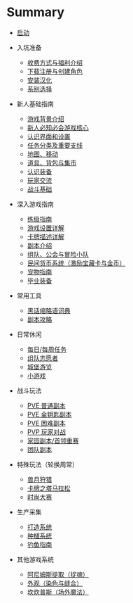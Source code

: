 # Summary

* [启动](README.md)
* 入坑准备
  * [收费方式与福利介绍](/Introduction/INDEX1.md)
  * [下载注册与创建角色](/Introduction/INDEX2.md)
  * [安装汉化](/Introduction/INDEX3.md)
  * [系别选择](/Introduction/INDEX4.md)

* 新人基础指南
  * [游戏背景介绍](/base/INDEX0.md)
  * [新人必知必会游戏核心](/base/INDEX1.md)
  * [认识界面和设置](/base/INDEX2.md)
  * [任务分类及重要支线](/base/INDEX3.md)
  * [地图、移动](/base/INDEX4.md)
  * [道具、背包与集市](/base/INDEX5.md)
  * [认识装备](/base/INDEX6.md)
  * [玩家交流](/base/INDEX7.md)
  * [战斗基础](/base/INDEX8.md)

* 深入游戏指南
  * [练级指南](/guide/INDEX0.md)
  * [游戏设置详解](/guide/INDEX1.md)
  * [卡牌描述详解](/guide/INDEX2.md)
  * [副本介绍](/guide/INDEX3.md)
  * [组队、公会与冒险小队](/guide/INDEX4.md)
  * [民间货币系统（激励宝藏卡与金币）](/guide/INDEX5.md)
  * [宠物指南](/guide/INDEX6.md)
  * [毕业装备](/guide/INDEX7.md)

* 常用工具
  * [黑话缩略语词典](/tools/INDEX0.md)
  * [副本攻略](/tools/INDEX1.md)

* 日常休闲
  * [每日/每周任务](/daily/INDEX0.md)
  * [组队志愿者](/daily/INDEX1.md)
  * [城堡游览](/daily/INDEX2.md)
  * [小游戏](/daily/INDEX3.md)

* 战斗玩法
  * [PVE 普通副本](/fight/INDEX0.md)
  * [PVE 金钥匙副本](/fight/INDEX1.md)
  * [PVE 困难副本](/fight/INDEX2.md)
  * [PVP 玩家对战](/fight/INDEX3.md)
  * [家园副本/首领重赛](/fight/INDEX4.md)
  * [团队副本](/fight/INDEX5.md)

* 特殊玩法（轮换周常）
  * [兽月狩猎](/SpecialGameplay/INDEX0.md)
  * [卡牌之塔马拉松](/SpecialGameplay/INDEX1.md)
  * [时尚大赛](/SpecialGameplay/INDEX2.md)

* 生产采集
  * [打造系统](/manufacture/INDEX0.md)
  * [种植系统](/manufacture/INDEX1.md)
  * [钓鱼指南](/manufacture/INDEX2.md)

* 其他游戏系统
  * [阿尼姆斯提取（捉魂）](/other/INDEX0.md)
  * [外观（染色与缝合）](/other/INDEX1.md)
  * [坎炊普斯（场外魔法）](/other/INDEX2.md)
